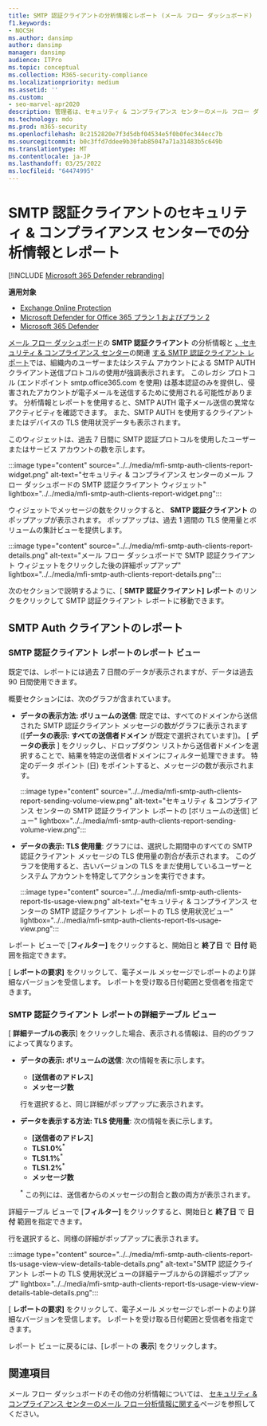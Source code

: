 ```yaml
---
title: SMTP 認証クライアントの分析情報とレポート (メール フロー ダッシュボード)
f1.keywords:
- NOCSH
ms.author: dansimp
author: dansimp
manager: dansimp
audience: ITPro
ms.topic: conceptual
ms.collection: M365-security-compliance
ms.localizationpriority: medium
ms.assetid: ''
ms.custom:
- seo-marvel-apr2020
description: 管理者は、セキュリティ & コンプライアンス センターのメール フロー ダッシュボードで SMTP 認証分析情報とレポートを使用して、認証された SMTP (SMTP AUTH) を使用して電子メール メッセージを送信する組織内のメール送信者を監視する方法について説明します。
ms.technology: mdo
ms.prod: m365-security
ms.openlocfilehash: 8c2152820e7f3d5dbf04534e5f0b0fec344ecc7b
ms.sourcegitcommit: b0c3ffd7ddee9b30fab85047a71a31483b5c649b
ms.translationtype: MT
ms.contentlocale: ja-JP
ms.lasthandoff: 03/25/2022
ms.locfileid: "64474995"
---
```

# <a name="smtp-auth-clients-insight-and-report-in-the-security--compliance-center"></a>SMTP 認証クライアントのセキュリティ & コンプライアンス センターでの分析情報とレポート

[!INCLUDE [Microsoft 365 Defender rebranding](../includes/microsoft-defender-for-office.md)]

**適用対象**
- [Exchange Online Protection](exchange-online-protection-overview.md)
- [Microsoft Defender for Office 365 プラン 1 およびプラン 2](defender-for-office-365.md)
- [Microsoft 365 Defender](../defender/microsoft-365-defender.md)

[メール フロー ダッシュボード](mail-flow-insights-v2.md)の **SMTP 認証クライアント** の分析情報と [、セキュリティ & コンプライアンス センター](https://protection.office.com)の関連 [する SMTP 認証クライアント レポート](#smtp-auth-clients-report)では、組織内のユーザーまたはシステム アカウントによる SMTP AUTH クライアント送信プロトコルの使用が強調表示されます。 このレガシ プロトコル (エンドポイント smtp.office365.com を使用) は基本認証のみを提供し、侵害されたアカウントが電子メールを送信するために使用される可能性があります。 分析情報とレポートを使用すると、SMTP AUTH 電子メール送信の異常なアクティビティを確認できます。 また、SMTP AUTH を使用するクライアントまたはデバイスの TLS 使用状況データも表示されます。

このウィジェットは、過去 7 日間に SMTP 認証プロトコルを使用したユーザーまたはサービス アカウントの数を示します。

:::image type="content" source="../../media/mfi-smtp-auth-clients-report-widget.png" alt-text="セキュリティ & コンプライアンス センターのメール フロー ダッシュボードの SMTP 認証クライアント ウィジェット" lightbox="../../media/mfi-smtp-auth-clients-report-widget.png":::

ウィジェットでメッセージの数をクリックすると、 **SMTP 認証クライアント** のポップアップが表示されます。 ポップアップは、過去 1 週間の TLS 使用量とボリュームの集計ビューを提供します。

:::image type="content" source="../../media/mfi-smtp-auth-clients-report-details.png" alt-text="メール フロー ダッシュボードで SMTP 認証クライアント ウィジェットをクリックした後の詳細ポップアップ" lightbox="../../media/mfi-smtp-auth-clients-report-details.png":::

次のセクションで説明するように、[ **SMTP 認証クライアント] レポート** のリンクをクリックして SMTP 認証クライアント レポートに移動できます。

## <a name="smtp-auth-clients-report"></a>SMTP Auth クライアントのレポート

### <a name="report-view-for-the-smtp-auth-clients-report"></a>SMTP 認証クライアント レポートのレポート ビュー

既定では、レポートには過去 7 日間のデータが表示されますが、データは過去 90 日間使用できます。

概要セクションには、次のグラフが含まれています。

- **データの表示方法: ボリュームの送信**: 既定では、すべてのドメインから送信された SMTP 認証クライアント メッセージの数がグラフに表示されます ([**データの表示: すべての送信者ドメイン** が既定で選択されています])。 [ **データの表示** ] をクリックし、ドロップダウン リストから送信者ドメインを選択することで、結果を特定の送信者ドメインにフィルター処理できます。 特定のデータ ポイント (日) をポイントすると、メッセージの数が表示されます。

  :::image type="content" source="../../media/mfi-smtp-auth-clients-report-sending-volume-view.png" alt-text="セキュリティ & コンプライアンス センターの SMTP 認証クライアント レポートの [ボリュームの送信] ビュー" lightbox="../../media/mfi-smtp-auth-clients-report-sending-volume-view.png":::

- **データの表示: TLS 使用量**: グラフには、選択した期間中のすべての SMTP 認証クライアント メッセージの TLS 使用量の割合が表示されます。 このグラフを使用すると、古いバージョンの TLS をまだ使用しているユーザーとシステム アカウントを特定してアクションを実行できます。

  :::image type="content" source="../../media/mfi-smtp-auth-clients-report-tls-usage-view.png" alt-text="セキュリティ & コンプライアンス センターの SMTP 認証クライアント レポートの TLS 使用状況ビュー" lightbox="../../media/mfi-smtp-auth-clients-report-tls-usage-view.png":::

レポート ビューで [**フィルター]** をクリックすると、開始日と **終了日** で **日付** 範囲を指定できます。

[ **レポートの要求]** をクリックして、電子メール メッセージでレポートのより詳細なバージョンを受信します。 レポートを受け取る日付範囲と受信者を指定できます。

### <a name="details-table-view-for-the-smtp-auth-clients-report"></a>SMTP 認証クライアント レポートの詳細テーブル ビュー

[ **詳細テーブルの表示**] をクリックした場合、表示される情報は、目的のグラフによって異なります。

- **データの表示: ボリュームの送信**: 次の情報を表に示します。

  - **[送信者のアドレス]**
  - **メッセージ数**

  行を選択すると、同じ詳細がポップアップに表示されます。

- **データを表示する方法: TLS 使用量**: 次の情報を表に示します。

  - **[送信者のアドレス]**
  - **TLS1.0%**<sup>\*</sup>
  - **TLS1.1%**<sup>\*</sup>
  - **TLS1.2%**<sup>\*</sup>
  - **メッセージ数**

  <sup>\*</sup> この列には、送信者からのメッセージの割合と数の両方が表示されます。

詳細テーブル ビューで [**フィルター]** をクリックすると、開始日と **終了日** で **日付** 範囲を指定できます。

行を選択すると、同様の詳細がポップアップに表示されます。

:::image type="content" source="../../media/mfi-smtp-auth-clients-report-tls-usage-view-view-details-table-details.png" alt-text="SMTP 認証クライアント レポートの TLS 使用状況ビューの詳細テーブルからの詳細ポップアップ" lightbox="../../media/mfi-smtp-auth-clients-report-tls-usage-view-view-details-table-details.png":::

[ **レポートの要求]** をクリックして、電子メール メッセージでレポートのより詳細なバージョンを受信します。 レポートを受け取る日付範囲と受信者を指定できます。

レポート ビューに戻るには、[レポートの **表示**] をクリックします。

## <a name="related-topics"></a>関連項目

メール フロー ダッシュボードのその他の分析情報については、 [セキュリティ & コンプライアンス センターのメール フロー分析情報に関する](mail-flow-insights-v2.md)ページを参照してください。
